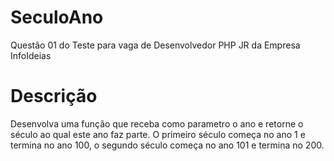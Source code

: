 # SeculoAno
Questão 01 do Teste para vaga de Desenvolvedor PHP JR da Empresa InfoIdeias

# Descrição

Desenvolva uma função que receba como parametro o ano e retorne o século ao qual este ano faz parte. O primeiro século começa no ano 1 e termina no ano 100, o segundo século começa no ano 101 e termina no 200.
